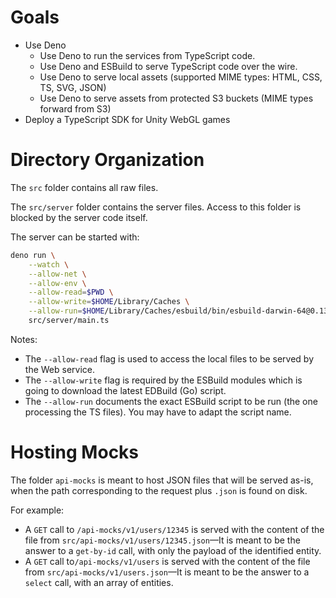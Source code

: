 # Goals

- Use Deno
  - Use Deno to run the services from TypeScript code.
  - Use Deno and ESBuild to serve TypeScript code over the wire.
  - Use Deno to serve local assets (supported MIME types: HTML, CSS, TS, SVG,
    JSON)
  - Use Deno to serve assets from protected S3 buckets (MIME types forward from
    S3)
- Deploy a TypeScript SDK for Unity WebGL games

# Directory Organization

The `src` folder contains all raw files.

The `src/server` folder contains the server files. Access to this folder is
blocked by the server code itself.

The server can be started with:

```bash
deno run \
    --watch \
    --allow-net \
    --allow-env \
    --allow-read=$PWD \
    --allow-write=$HOME/Library/Caches \
    --allow-run=$HOME/Library/Caches/esbuild/bin/esbuild-darwin-64@0.13.12 \
    src/server/main.ts
```

Notes:

- The `--allow-read` flag is used to access the local files to be served by the
  Web service.
- The `--allow-write` flag is required by the ESBuild modules which is going to
  download the latest EDBuild (Go) script.
- The `--allow-run` documents the exact ESBuild script to be run (the one
  processing the TS files). You may have to adapt the script name.

# Hosting Mocks

The folder `api-mocks` is meant to host JSON files that will be served as-is,
when the path corresponding to the request plus `.json` is found on disk.

For example:

- A `GET` call to `/api-mocks/v1/users/12345` is served with the content of the
  file from `src/api-mocks/v1/users/12345.json`—It is meant to be the answer to
  a `get-by-id` call, with only the payload of the identified entity.
- A `GET` call to`/api-mocks/v1/users` is served with the content of the file
  from `src/api-mocks/v1/users.json`—It is meant to be the answer to a `select`
  call, with an array of entities.
